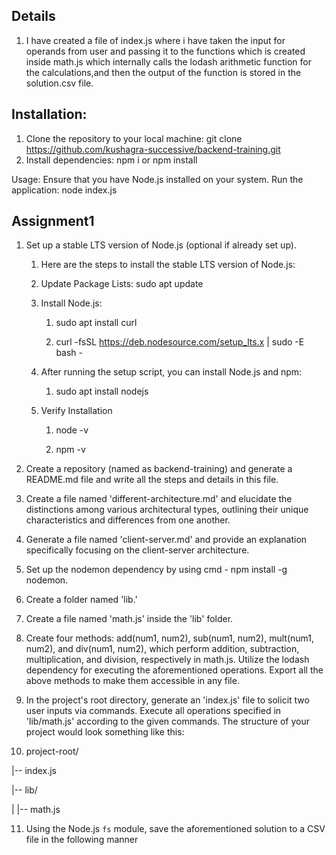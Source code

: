 ## Details

1. I have created a file of index.js where i have taken the input for operands from user and passing it to the functions which is created inside math.js which internally calls the lodash arithmetic function for the calculations,and then the output of the function is stored in the solution.csv file.

## Installation:

1. Clone the repository to your local machine:
   git clone https://github.com/kushagra-successive/backend-training.git
2. Install dependencies:
   npm i or
   npm install

Usage:
Ensure that you have Node.js installed on your system.
Run the application:
node index.js

## Assignment1

1. Set up a stable LTS version of Node.js (optional if already set up).

   1. Here are the steps to install the stable LTS version of Node.js:

   1. Update Package Lists: sudo apt update

   1. Install Node.js:

      1. sudo apt install curl

      2. curl -fsSL https://deb.nodesource.com/setup_lts.x | sudo -E bash -

   1. After running the setup script, you can install Node.js and npm:

      1. sudo apt install nodejs

   1. Verify Installation

      1. node -v

      2. npm -v

2. Create a repository (named as backend-training) and generate a README.md file and write all the steps and details in this file.

3. Create a file named 'different-architecture.md' and elucidate the distinctions among various architectural types, outlining their unique characteristics and differences from one another.

4. Generate a file named 'client-server.md' and provide an explanation specifically focusing on the client-server architecture.

5. Set up the nodemon dependency by using cmd - npm install -g nodemon.

6. Create a folder named 'lib.'

7. Create a file named 'math.js' inside the 'lib' folder.

8. Create four methods: add(num1, num2), sub(num1, num2), mult(num1, num2), and div(num1, num2), which perform addition, subtraction, multiplication, and division, respectively in math.js. Utilize the lodash dependency for executing the aforementioned operations. Export all the above methods to make them accessible in any file.

9. In the project's root directory, generate an 'index.js' file to solicit two user inputs via commands. Execute all operations specified in 'lib/math.js' according to the given commands. The structure of your project would look something like this:

10. project-root/

|-- index.js

|-- lib/

| |-- math.js

11. Using the Node.js `fs` module, save the aforementioned solution to a CSV file in the following manner
